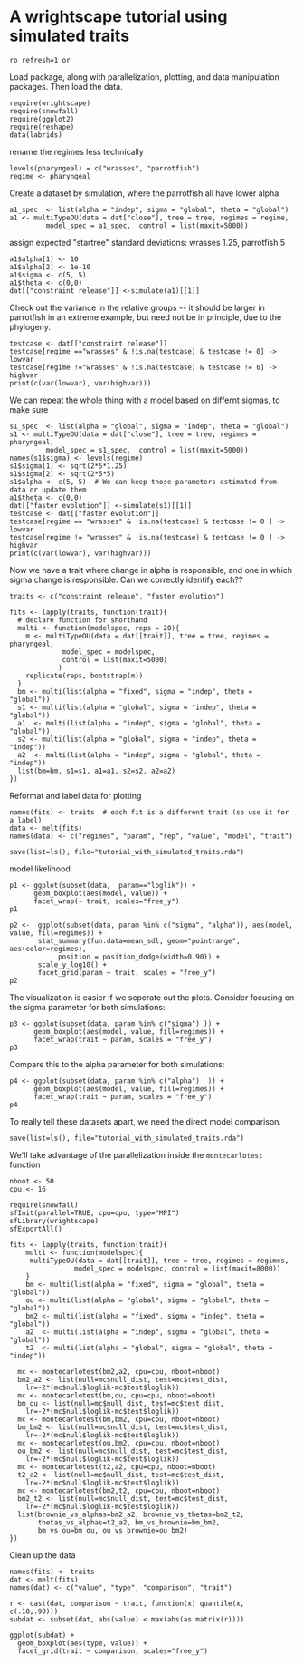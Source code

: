 # A wrightscape tutorial using simulated traits

`ro refresh=1 or`

Load package, along with parallelization, plotting, and data manipulation packages. Then load the data.  


``` {r }
require(wrightscape)
require(snowfall)
require(ggplot2)
require(reshape)
data(labrids)
````


rename the regimes less technically

``` {r }
levels(pharyngeal) = c("wrasses", "parrotfish")
regime <- pharyngeal
````

Create a dataset by simulation, where the parrotfish all have lower alpha

``` {r }
a1_spec  <- list(alpha = "indep", sigma = "global", theta = "global")
a1 <- multiTypeOU(data = dat["close"], tree = tree, regimes = regime, 
	     model_spec = a1_spec,  control = list(maxit=5000))
````

assign expected "startree" standard deviations: wrasses 1.25, parrotfish 5

``` {r }
a1$alpha[1] <- 10
a1$alpha[2] <- 1e-10
a1$sigma <- c(5, 5)  
a1$theta <- c(0,0)   
dat[["constraint release"]] <-simulate(a1)[[1]]
````

Check out the variance in the relative groups -- it should be larger in parrotfish
in an extreme example, but need not be in principle, due to the phylogeny. 

``` {r }
testcase <- dat[["constraint release"]]
testcase[regime =="wrasses" & !is.na(testcase) & testcase != 0] -> lowvar
testcase[regime !="wrasses" & !is.na(testcase) & testcase != 0] -> highvar
print(c(var(lowvar), var(highvar)))
````

We can repeat the whole thing with a model based on differnt sigmas, to make sure 
``` {r }
s1_spec  <- list(alpha = "global", sigma = "indep", theta = "global")
s1 <- multiTypeOU(data = dat["close"], tree = tree, regimes = pharyngeal, 
	     model_spec = s1_spec,  control = list(maxit=5000))
names(s1$sigma) <- levels(regime)
s1$sigma[1] <- sqrt(2*5*1.25)
s1$sigma[2] <- sqrt(2*5*5)
s1$alpha <- c(5, 5)  # We can keep those parameters estimated from data or update them
a1$theta <- c(0,0)   
dat[["faster evolution"]] <-simulate(s1)[[1]]
testcase <- dat[["faster evolution"]]
testcase[regime == "wrasses" & !is.na(testcase) & testcase != 0 ] -> lowvar
testcase[regime != "wrasses" & !is.na(testcase) & testcase != 0 ] -> highvar
print(c(var(lowvar), var(highvar)))
````

Now we have a trait where change in alpha is responsible, 
and one in which sigma change is responsible. 
Can we correctly identify each??

``` {r }
traits <- c("constraint release", "faster evolution")
````

``` {r }
fits <- lapply(traits, function(trait){
  # declare function for shorthand
  multi <- function(modelspec, reps = 20){
    m <- multiTypeOU(data = dat[[trait]], tree = tree, regimes = pharyngeal, 
  		     model_spec = modelspec, 
		     control = list(maxit=5000)
		    ) 
    replicate(reps, bootstrap(m))
  }
  bm <- multi(list(alpha = "fixed", sigma = "indep", theta = "global"))
  s1 <- multi(list(alpha = "global", sigma = "indep", theta = "global")) 
  a1  <- multi(list(alpha = "indep", sigma = "global", theta = "global")) 
  s2 <- multi(list(alpha = "global", sigma = "indep", theta = "indep")) 
  a2  <- multi(list(alpha = "indep", sigma = "global", theta = "indep")) 
  list(bm=bm, s1=s1, a1=a1, s2=s2, a2=a2)
})
````

Reformat and label data for plotting

``` {r }
names(fits) <- traits  # each fit is a different trait (so use it for a label)
data <- melt(fits)
names(data) <- c("regimes", "param", "rep", "value", "model", "trait")
````

``` {r }
save(list=ls(), file="tutorial_with_simulated_traits.rda")
```` 


model likelihood
``` {r }
p1 <- ggplot(subset(data,  param=="loglik")) + 
      geom_boxplot(aes(model, value)) +
      facet_wrap(~ trait, scales="free_y")
p1
````

``` {r }
p2 <-  ggplot(subset(data, param %in% c("sigma", "alpha")), aes(model, value, fill=regimes)) + 
       stat_summary(fun.data=mean_sdl, geom="pointrange", aes(color=regimes), 
		    position = position_dodge(width=0.90)) +
       scale_y_log10() + 
       facet_grid(param ~ trait, scales = "free_y")
p2
````
The visualization is easier if we seperate out the plots. Consider focusing on the sigma parameter for both simulations:


``` {r }
p3 <- ggplot(subset(data, param %in% c("sigma") )) +
      geom_boxplot(aes(model, value, fill=regimes)) + 
      facet_wrap(trait ~ param, scales = "free_y") 
p3
````

Compare this to the alpha parameter for both simulations:

``` {r }
p4 <- ggplot(subset(data, param %in% c("alpha")  )) +
      geom_boxplot(aes(model, value, fill=regimes)) + 
      facet_wrap(trait ~ param, scales = "free_y") 
p4
````



To really tell these datasets apart, we need the direct model comparison. 


``` {r }
save(list=ls(), file="tutorial_with_simulated_traits.rda")
```` 


We'll take advantage of the parallelization inside the `montecarlotest` function
``` {r }
nboot <- 50
cpu <- 16
````


``` {r } 
require(snowfall)
sfInit(parallel=TRUE, cpu=cpu, type="MPI")
sfLibrary(wrightscape)
sfExportAll()
````


``` {r }
fits <- lapply(traits, function(trait){
    multi <- function(modelspec){ 
     multiTypeOU(data = dat[[trait]], tree = tree, regimes = regimes, 
                model_spec = modelspec, control = list(maxit=8000))
    }
    bm <- multi(list(alpha = "fixed", sigma = "global", theta = "global")) 
    ou <- multi(list(alpha = "global", sigma = "global", theta = "global")) 
    bm2 <- multi(list(alpha = "fixed", sigma = "indep", theta = "global")) 
    a2  <- multi(list(alpha = "indep", sigma = "global", theta = "global")) 
    t2  <- multi(list(alpha = "global", sigma = "global", theta = "indep"))

  mc <- montecarlotest(bm2,a2, cpu=cpu, nboot=nboot)
  bm2_a2 <- list(null=mc$null_dist, test=mc$test_dist, 
    lr=-2*(mc$null$loglik-mc$test$loglik))
  mc <- montecarlotest(bm,ou, cpu=cpu, nboot=nboot)
  bm_ou <- list(null=mc$null_dist, test=mc$test_dist, 
    lr=-2*(mc$null$loglik-mc$test$loglik))
  mc <- montecarlotest(bm,bm2, cpu=cpu, nboot=nboot)
  bm_bm2 <- list(null=mc$null_dist, test=mc$test_dist, 
    lr=-2*(mc$null$loglik-mc$test$loglik))
  mc <- montecarlotest(ou,bm2, cpu=cpu, nboot=nboot)
  ou_bm2 <- list(null=mc$null_dist, test=mc$test_dist,
    lr=-2*(mc$null$loglik-mc$test$loglik))
  mc <- montecarlotest(t2,a2, cpu=cpu, nboot=nboot)
  t2_a2 <- list(null=mc$null_dist, test=mc$test_dist, 
    lr=-2*(mc$null$loglik-mc$test$loglik))
  mc <- montecarlotest(bm2,t2, cpu=cpu, nboot=nboot)
  bm2_t2 <- list(null=mc$null_dist, test=mc$test_dist,
    lr=-2*(mc$null$loglik-mc$test$loglik))
  list(brownie_vs_alphas=bm2_a2, brownie_vs_thetas=bm2_t2,
       thetas_vs_alphas=t2_a2, bm_vs_brownie=bm_bm2,  
       bm_vs_ou=bm_ou, ou_vs_brownie=ou_bm2)
})
````


Clean up the data

``` {r }
names(fits) <- traits
dat <- melt(fits)
names(dat) <- c("value", "type", "comparison", "trait")
````


``` {r }
r <- cast(dat, comparison ~ trait, function(x) quantile(x, c(.10,.90)))
subdat <- subset(dat, abs(value) < max(abs(as.matrix(r))))
````

``` {r fig.height=24 } 
ggplot(subdat) + 
  geom_boxplot(aes(type, value)) +
  facet_grid(trait ~ comparison, scales="free_y") 
````



